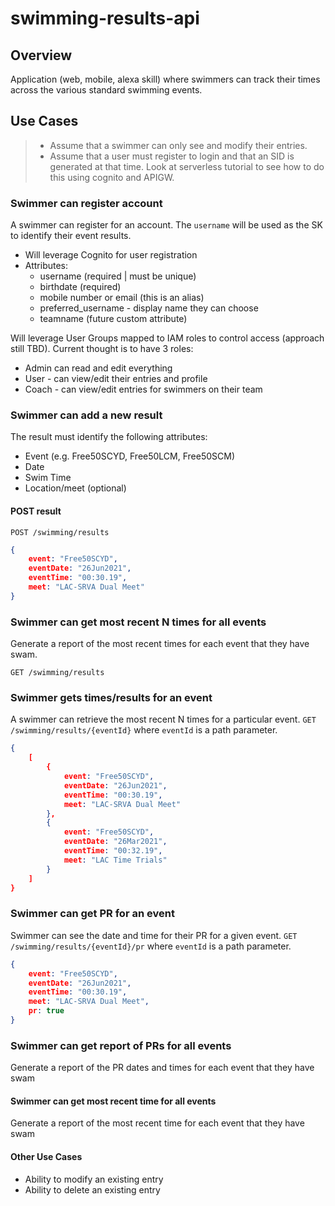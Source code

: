 # swimming-results-api
## Overview
Application (web, mobile, alexa skill) where swimmers can track their times across the various standard swimming events.

## Use Cases
> - Assume that a swimmer can only see and modify their entries.
> - Assume that a user must register to login and that an SID is generated at that time. Look at serverless tutorial to see how to do this using cognito and APIGW.

### Swimmer can register account
A swimmer can register for an account. The `username` will be used as the SK to identify their event results.
- Will leverage Cognito for user registration
- Attributes:
	- username (required | must be unique)
	- birthdate (required)
	- mobile number or email (this is an alias)
	- preferred_username - display name they can choose
	- teamname (future custom attribute)

Will leverage User Groups mapped to IAM roles to control access (approach still TBD). Current thought is to have 3 roles:
- Admin can read and edit everything
- User - can view/edit their entries and profile
- Coach - can view/edit entries for swimmers on their team

### Swimmer can add a new result
The result must identify the following attributes:
- Event (e.g. Free50SCYD, Free50LCM, Free50SCM)
- Date
- Swim Time
- Location/meet (optional)

#### POST result
`POST /swimming/results`

```json
{
	event: "Free50SCYD",
	eventDate: "26Jun2021",
	eventTime: "00:30.19",
	meet: "LAC-SRVA Dual Meet"
}
```

### Swimmer can get most recent N times for all events
Generate a report of the most recent times for each event that they have swam.

`GET /swimming/results`



### Swimmer gets times/results for an event
A swimmer can retrieve the most recent N times for a particular event.
`GET /swimming/results/{eventId}`
where `eventId` is a path parameter.

```json
{
	[
		{
			event: "Free50SCYD",
			eventDate: "26Jun2021",
			eventTime: "00:30.19",
			meet: "LAC-SRVA Dual Meet"
		},
		{
			event: "Free50SCYD",
			eventDate: "26Mar2021",
			eventTime: "00:32.19",
			meet: "LAC Time Trials"
		}
	]
}
```

### Swimmer can get PR for an event
Swimmer can see the date and time for their PR for a given event.
`GET /swimming/results/{eventId}/pr`
where `eventId` is a path parameter.

```json
{
	event: "Free50SCYD",
	eventDate: "26Jun2021",
	eventTime: "00:30.19",
	meet: "LAC-SRVA Dual Meet",
	pr: true
}
```

### Swimmer can get report of PRs for all events
Generate a report of the PR dates and times for each event that they have swam

#### Swimmer can get most recent time for all events
Generate a report of the most recent time for each event that they have swam

#### Other Use Cases
- Ability to modify an existing entry
- Ability to delete an existing entry
